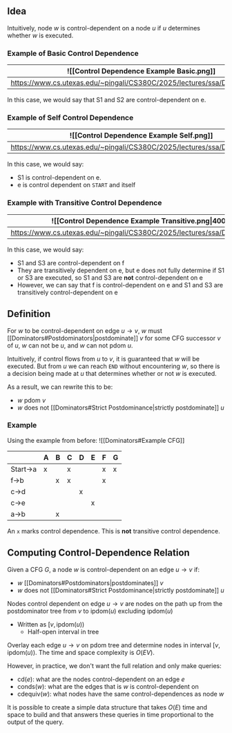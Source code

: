## Idea

Intuitively, node $w$ is control-dependent on a node $u$ if $u$ determines whether $w$ is executed.

### Example of Basic Control Dependence


| ![[Control Dependence Example Basic.png]]                                      |
| -------------------------------------------------------------------------- |
| https://www.cs.utexas.edu/~pingali/CS380C/2025/lectures/ssa/Dominators.pdf |

In this case, we would say that S1 and S2 are control-dependent on e.

### Example of Self Control Dependence



| ![[Control Dependence Example Self.png]]                                   |
| -------------------------------------------------------------------------- |
| https://www.cs.utexas.edu/~pingali/CS380C/2025/lectures/ssa/Dominators.pdf |

In this case, we would say:
- S1 is control-dependent on e.
- e is control dependent on `START` and itself

### Example with Transitive Control Dependence


| ![[Control Dependence Example Transitive.png\|400]]                        |
| -------------------------------------------------------------------------- |
| https://www.cs.utexas.edu/~pingali/CS380C/2025/lectures/ssa/Dominators.pdf |

In this case, we would say:
- S1 and S3 are control-dependent on f
- They are transitively dependent on e, but e does not fully determine if S1 or S3 are executed, so S1 and S3 are **not** control-dependent on e
- However, we can say that f is control-dependent on e and S1 and S3 are transitively control-dependent on e

## Definition

For $w$ to be control-dependent on edge $u\to v$, $w$ must [[Dominators#Postdominators|postdominate]] $v$ for some CFG successor $v$ of $u$, $w$ can not be $u$, and $w$ can not $\text{pdom } u$.

Intuitively, if control flows from $u$ to $v$, it is guaranteed that $w$ will be executed. But from $u$ we can reach `END` without encountering $w$, so there is a decision being made at $u$ that determines whether or not $w$ is executed.

As a result, we can rewrite this to be:
- $w\text{ pdom }v$
- $w$ does not [[Dominators#Strict Postdominance|strictly postdominate]] $u$

### Example

Using the example from before: ![[Dominators#Example CFG]]

|          | A   | B   | C   | D   | E   | F   | G   |
| -------- | --- | --- | --- | --- | --- | --- | --- |
| Start->a | x   |     | x   |     |     | x   | x   |
| f->b     |     | x   | x   |     |     | x   |     |
| c->d     |     |     |     | x   |     |     |     |
| c->e     |     |     |     |     | x   |     |     |
| a->b     |     | x   |     |     |     |     |     |

An `x` marks control dependence. This is **not** transitive control dependence.

## Computing Control-Dependence Relation

Given a CFG $G$, a node $w$ is control-dependent on an edge $u\to v$ if:
- $w$ [[Dominators#Postdominators|postdominates]] $v$
- $w$ does not [[Dominators#Strict Postdominance|strictly postdominate]] $u$

Nodes control dependent on edge $u \to v$ are nodes on the path up from the postdominator tree from $v$ to $\text{ipdom}(u)$ excluding $\text{ipdom}(u)$
- Written as $[v,\text{ipdom}(u))$
	- Half-open interval in tree

Overlay each edge $u\to v$ on pdom tree and determine nodes in interval $[v,\text{ipdom}(u))$. The time and space complexity is $O(EV)$. 

However, in practice, we don't want the full relation and only make queries:
- cd($e$): what are the nodes control-dependent on an edge $e$
- conds($w$): what are the edges that is $w$ is control-dependent on
- cdequiv($w$): what nodes have the same control-dependences as node $w$

It is possible to create a simple data structure that takes $O(E)$ time and space to build and that answers these queries in time proportional to the output of the query.